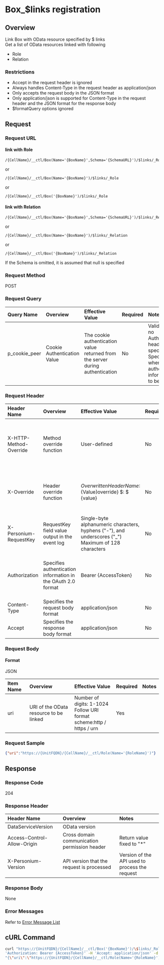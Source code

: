 # Box\_$links registration

## Overview

Link Box with OData resource specified by $ links<br>Get a list of OData resources linked with following

* Role
* Relation


### Restrictions

* Accept in the request header is ignored
* Always handles Content-Type in the request header as application/json
* Only accepts the request body in the JSON format
* Only application/json is supported for Content-Type in the request header and the JSON format for the response body
* $formatQuery options ignored


## Request

### Request URL

#### link with Role

```
/{CellName}/__ctl/Box(Name='{BoxName}',Schema='{SchemaURL}')/$links/_Role
```

or

```
/{CellName}/__ctl/Box(Name='{BoxName}')/$links/_Role
```

or

```
/{CellName}/__ctl/Box('{BoxName}')/$links/_Role
```

#### link with Relation

```
/{CellName}/__ctl/Box(Name='{BoxName}',Schema='{SchemaURL}')/$links/_Relation
```

or

```
/{CellName}/__ctl/Box(Name='{BoxName}')/$links/_Relation
```

or

```
/{CellName}/__ctl/Box('{BoxName}')/$links/_Relation
```

If the Schema is omitted, it is assumed that null is specified

### Request Method

POST

### Request Query

|Query Name|Overview|Effective Value|Required|Notes|
|:--|:--|:--|:--|:--|
|p_cookie_peer|Cookie Authentication Value|The cookie authentication value returned from the server during authentication|No|Valid only if no Authorization header specified<br>Specify this when cookie authentication information is to be used|

### Request Header

|Header Name|Overview|Effective Value|Required|Notes|
|:--|:--|:--|:--|:--|
|X-HTTP-Method-Override|Method override function|User-defined|No|If you specify this value when requesting with the POST method, the specified value will be used as a method.|
|X-Override|Header override function|${OverwrittenHeaderName}:${Value}override} $: $ {value}|No|Overwrite normal HTTP header value. To overwrite multiple headers, specify multiple X-Override headers.|
|X-Personium-RequestKey|RequestKey field value output in the event log|Single-byte alphanumeric characters, hyphens ("-"), and underscores ("_")<br>Maximum of 128 characters|No|PCS-${UNIXtime} by default|
|Authorization|Specifies authentication information in the OAuth 2.0 format|Bearer {AccessToken}|No|* Authentication tokens are the tokens acquired using the Authentication Token Acquisition API|
|Content-Type|Specifies the request body format|application/json|No|[application/json] by default|
|Accept|Specifies the response body format|application/json|No|[application/json] by default|

### Request Body

#### Format

JSON

|Item Name|Overview|Effective Value|Required|Notes|
|:--|:--|:--|:--|:--|
|uri|URI of the OData resource to be linked|Number of digits: 1-1024<br>Follow URI format<br>scheme:http / https / urn|Yes||

### Request Sample

```JSON
{"uri":"https://{UnitFQDN}/{CellName}/__ctl/Role(Name='{RoleName}')"}
```


## Response

### Response Code

204

### Response Header

|Header Name|Overview|Notes|
|:--|:--|:--|
|DataServiceVersion|OData version||
|Access-Control-Allow-Origin|Cross domain communication permission header|Return value fixed to "*"|
|X-Personium-Version|API version that the request is processed|Version of the API used to process the request|

### Response Body

None

### Error Messages

Refer to [Error Message List](004_Error_Messages.md)


## cURL Command

```sh
curl "https://{UnitFQDN}/{CellName}/__ctl/Box('{BoxName}')/\$links/_Role" -X POST -i -H \
'Authorization: Bearer {AccessToken}' -H 'Accept: application/json' -d \
"{\"uri\":\"https://{UnitFQDN}/{CellName}/__ctl/Role(Name='{RoleName}')\"}"
```

